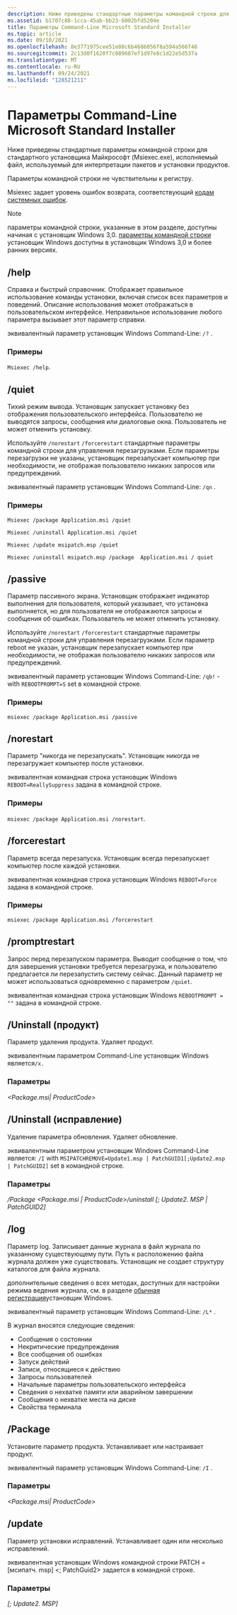 ```yaml
---
description: Ниже приведены стандартные параметры командной строки для стандартного установщика Microsoft (Msiexec.exe), исполняемый файл, используемый для интерпретации пакетов и установки программ.
ms.assetid: b1707c88-1cca-45ab-bb23-6002bfd5204e
title: Параметры Command-Line Microsoft Standard Installer
ms.topic: article
ms.date: 09/10/2021
ms.openlocfilehash: 8e3771975cee51e08c6b4686056f8a594a566f46
ms.sourcegitcommit: 2c13d0f1620f7c089687ef1d97e8c1d22e5d537a
ms.translationtype: MT
ms.contentlocale: ru-RU
ms.lasthandoff: 09/24/2021
ms.locfileid: "128521211"
---
```

# <a name="microsoft-standard-installer-command-line-options"></a>Параметры Command-Line Microsoft Standard Installer

Ниже приведены стандартные параметры командной строки для стандартного установщика Майкрософт (Msiexec.exe), исполняемый файл, используемый для интерпретации пакетов и установки продуктов.

Параметры командной строки не чувствительны к регистру.

Msiexec задает уровень ошибок возврата, соответствующий [кодам системных ошибок](../debug/system-error-codes.md).

> [!NOTE]
> параметры командной строки, указанные в этом разделе, доступны начиная с установщик Windows 3,0. [параметры командной строки](command-line-options.md) установщик Windows доступны в установщик Windows 3,0 и более ранних версиях.

## <a name="help"></a>/help

Справка и быстрый справочник. Отображает правильное использование команды установки, включая список всех параметров и поведений. Описание использования может отображаться в пользовательском интерфейсе. Неправильное использование любого параметра вызывает этот параметр справки.

эквивалентный параметр установщик Windows Command-Line: `/?` .

### <a name="examples"></a>Примеры

`Msiexec /help`.

## <a name="quiet"></a>/quiet

Тихий режим вывода. Установщик запускает установку без отображения пользовательского интерфейса. Пользователю не выводятся запросы, сообщения или диалоговые окна. Пользователь не может отменить установку.

Используйте `/norestart` `/forcerestart` стандартные параметры командной строки для управления перезагрузками. Если параметры перезагрузки не указаны, установщик перезапускает компьютер при необходимости, не отображая пользователю никаких запросов или предупреждений.

эквивалентный параметр установщик Windows Command-Line: `/qn` .

### <a name="examples"></a>Примеры

`Msiexec /package Application.msi /quiet`

`Msiexec /uninstall Application.msi /quiet`

`Msiexec /update msipatch.msp /quiet`

`Msiexec /uninstall msipatch.msp /package  Application.msi / quiet`

## <a name="passive"></a>/passive

Параметр пассивного экрана. Установщик отображает индикатор выполнения для пользователя, который указывает, что установка выполняется, но для пользователя не отображаются запросы и сообщения об ошибках. Пользователь не может отменить установку.

Используйте `/norestart` `/forcerestart` стандартные параметры командной строки для управления перезагрузками. Если параметр reboot не указан, установщик перезапускает компьютер при необходимости, не отображая пользователю никаких запросов или предупреждений.

 эквивалентный параметр установщик Windows Command-Line: `/qb!` -with `REBOOTPROMPT=S` set в командной строке.

### <a name="examples"></a>Примеры
`msiexec /package Application.msi /passive`

## <a name="norestart"></a>/norestart
Параметр "никогда не перезапускать". Установщик никогда не перезагружает компьютер после установки.

эквивалентная командная строка установщик Windows `REBOOT=ReallySuppress` задана в командной строке.

### <a name="examples"></a>Примеры
`msiexec /package Application.msi /norestart`.

## <a name="forcerestart"></a>/forcerestart

Параметр всегда перезапуска. Установщик всегда перезапускает компьютер после каждой установки.

эквивалентная командная строка установщик Windows `REBOOT=Force` задана в командной строке.

### <a name="examples"></a>Примеры

`msiexec /package Application.msi /forcerestart`

## <a name="promptrestart"></a>/promptrestart

Запрос перед перезапуском параметра. Выводит сообщение о том, что для завершения установки требуется перезагрузка, и пользователю предлагается ли перезапустить систему сейчас. Данный параметр не может использоваться одновременно с параметром `/quiet`.

эквивалентная командная строка установщик Windows `REBOOTPROMPT = ""` задана в командной строке.

## <a name="uninstall-product"></a>/Uninstall (продукт)

Параметр удаления продукта. Удаляет продукт.

эквивалентным параметром Command-Line установщик Windows является`/x.`

### <a name="parameters"></a>Параметры

*<Package.msi| ProductCode>*


## <a name="uninstall-patch"></a>/Uninstall (исправление)

Удаление параметра обновления. Удаляет обновление.

эквивалентным параметром установщик Windows Command-Line является: `/I` with `MSIPATCHREMOVE=Update1.msp | PatchGUID1[;Update2.msp | PatchGUID2]` set в командной строке.

### <a name="parameters"></a>Параметры

*/Package <Package.msi | ProductCode>/uninstall [; Update2. MSP | PatchGUID2]*

## <a name="log"></a>/log

Параметр log. Записывает данные журнала в файл журнала по указанному существующему пути. Путь к расположению файла журнала должен уже существовать. Установщик не создает структуру каталогов для файла журнала.

дополнительные сведения о всех методах, доступных для настройки режима ведения журнала, см. в разделе [обычная регистрация](normal-logging.md)установщик Windows.  

эквивалентный параметр установщик Windows Command-Line: `/L*` .

В журнал вносятся следующие сведения:

- Сообщения о состоянии
- Некритические предупреждения
- Все сообщения об ошибках
- Запуск действий
- Записи, относящиеся к действию
- Запросы пользователей
- Начальные параметры пользовательского интерфейса
- Сведения о нехватке памяти или аварийном завершении
- Сообщения о нехватке места на диске
- Свойства терминала

## <a name="package"></a>/Package

Установите параметр продукта. Устанавливает или настраивает продукт.

эквивалентный параметр установщик Windows Command-Line: `/I` .

### <a name="parameters"></a>Параметры

*<Package.msi| ProductCode>*

## <a name="update"></a>/update

Параметр установки исправлений. Устанавливает один или несколько исправлений.

эквивалентная установщик Windows командной строки PATCH = [мсипатч. msp] <; PatchGuid2> задается в командной строке.

### <a name="parameters"></a>Параметры

*[; Update2. MSP]*
